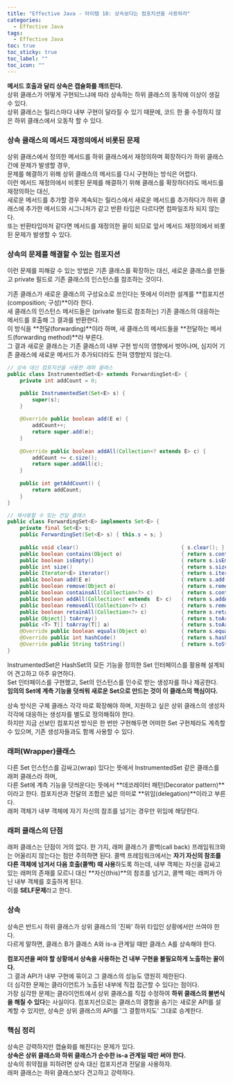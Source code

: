 ```yaml
---
title: "Effective Java - 아이템 18: 상속보다는 컴포지션을 사용하라"
categories:
  - Effective Java
tags:
  - Effective Java
toc: true
toc_sticky: true
toc_label: ""
toc_icon: ""
---
```


**메서드 호출과 달리 상속은 캡슐화를 깨뜨린다.**<br>
상위 클래스가 어떻게 구현되느냐에 따라 상속하는 하위 클래스의 동작에 이상이 생길 수 있다.<br>
상위 클래스는 릴리스마다 내부 구현이 달라질 수 있기 때문에, 코드 한 줄 수정하지 않은 하위 클래스에서 오동작 할 수 있다.<br>

### 상속 클래스의 메서드 재정의에서 비롯된 문제
상위 클래스에서 정의한 메서드를 하위 클래스에서 재정의하며 확장하다가 하위 클래스간에 문제가 발생할 경우,<br>
문제를 해결하기 위해 상위 클래스의 메서드를 다시 구현하는 방식은 어렵다.<br>
이런 메서드 재정의에서 비롯된 문제를 해결하기 위해 클래스를 확장하더라도 메서드를 재정의하는 대신,<br>
새로운 메서드를 추가할 경우 계속되는 릴리스에서 새로운 메서드를 추가하다가 하위 클래스에 추가한 메서드와 시그니처가 같고 반환 타입은 다르다면 컴파일조차 되지 않는다. <br>
또는 반환타입마저 같다면 메서드를 재정의한 꼴이 되므로 앞서 메서드 재정의에서 비롯된 문제가 발생할 수 있다.<br>

### 상속의 문제를 해결할 수 있는 컴포지션
이런 문제를 피해갈 수 있는 방법은 기존 클래스를 확장하는 대신, 새로운 클래스를 만들고 private 필드로 기존 클래스의 인스턴스를 참조하는 것이다.<br>

기존 클래스가 새로운 클래스의 구성요소로 쓰인다는 뜻에서 이러한 설계를 **컴포지션(composition; 구성)**이라 한다.<br>
새 클래스의 인스턴스 메서드들은 (private 필드로 참조하는) 기존 클래스의 대응하는 메서드를 호출해 그 결과를 반환한다.<br>
이 방식을 **전달(forwarding)**이라 하며, 새 클래스의 메서드들을 **전달하는 메서드(forwarding method)**라 부른다.<br>
그 결과 새로운 클래스는 기존 클래스의 내부 구현 방식의 영향에서 벗어나며, 심지어 기존 클래스에 새로운 메서드가 추가되더라도 전혀 영향받지 않는다.

```java
// 상속 대신 컴포지션을 사용한 래퍼 클래스
public class InstrumentedSet<E> extends ForwardingSet<E> {
    private int addCount = 0;

    public InstrumentedSet(Set<E> s) {
        super(s);
    }
    
    @Override public boolean add(E e) {
        addCount++;
        return super.add(e);
    }
    
    @Override public boolean addAll(Collection<? extends E> c) {
        addCount += c.size();
        return super.addAll(c);
    }
    
    public int getAddCount() {
        return addCount;
    }
}
```

```java
// 재사용할 수 있는 전달 클래스
public class ForwardingSet<E> implements Set<E> {
    private final Set<E> s;
    public ForwardingSet(Set<E> s) { this.s = s; }
    
    public void clear()                                 { s.clear(); }
    public boolean contains(Object o)                   { return s.contains(o); }
    public boolean isEmpty()                            { return s.isEmpty(); }
    public int size()                                   { return s.size(); }
    public Iterator<E> iterator()                       { return s.iterator(); }
    public boolean add(E e)                             { return s.add(e); }
    public boolean remove(Object o)                     { return s.remove(o); }
    public boolean containsAll(Collection<?> c)         { return s.containsAll(c); }
    public boolean addAll(Collection<? extends  E> c)   { return s.addAll(c); }
    public boolean removeAll(Collection<?> c)           { return s.removeAll(c); }
    public boolean retainAll(Collection<?> c)           { return s.retainAll(c); }
    public Object[] toArray()                           { return s.toArray(); }
    public <T> T[] toArray(T[] a)                       { return s.toArray(a); }
    @Override public boolean equals(Object o)           { return s.equals(o); }
    @Override public int hashCode()                     { return s.hashCode(); }
    @Override public String toString()                  { return s.toString(); }
}
```

InstrumentedSet은 HashSet의 모든 기능을 정의한 Set 인터페이스를 활용해 설계되어 견고하고 아주 유연하다.<br>
Set 인터페이스를 구현했고, Set의 인스턴스를 인수로 받는 생성자를 하나 제공한다.<br> 
**임의의 Set에 계측 기능을 덧씌워 새로운 Set으로 만드는 것이 이 클래스의 핵심이다.**<br>

상속 방식은 구체 클래스 각각 따로 확장해야 하며, 지원하고 싶은 상위 클래스의 생성자 각각에 대응하는 생성자를 별도로 정의해줘야 한다.<br> 
하지만 지금 선보인 컴포지션 방식은 한 번만 구현해두면 어떠한 Set 구현체라도 계측할 수 있으며, 기존 생성자들과도 함께 사용할 수 있다.<br>

### 래퍼(Wrapper)클래스
다른 Set 인스턴스를 감싸고(wrap) 있다는 뜻에서 InstrumentedSet 같은 클래스를 래퍼 클래스라 하며,<br> 
다른 Set에 계측 기능을 덧씌운다는 뜻에서 **데코레이터 패턴(Decorator pattern)**이라고 한다.
컴포지션과 전달의 조합은 넓은 의미로 **위임(delegation)**이라고 부른다.<br> 
래퍼 객체가 내부 객체에 자기 자신의 참조를 넘기는 경우만 위임에 해당한다.<br>

### 래퍼 클래스의 단점
래퍼 클래스는 단점이 거의 없다. 한 가지, 래퍼 클래스가 콜백(call back) 프레임워크와는 어울리지 않는다는 점만 주의하면 된다.
콜백 프레임워크에서는 **자기 자신의 참조를 다른 객체에 넘겨서 다음 호출(콜백) 때 사용**하도록 하는데, 
내부 객체는 자신을 감싸고 있는 래퍼의 존재를 모르니 대신 **자신(this)**의 참조를 넘기고, 콜백 때는 래퍼가 아닌 내부 객체를 호출하게 된다. <br>
이를 **SELF문제**라고 한다.<br>

### 상속
상속은 반드시 하위 클래스가 상위 클래스의 '진짜' 하위 타입인 상황에서만 쓰여야 한다.<br> 
다르게 말하면, 클래스 B가 클래스 A와 is-a 관계일 때만 클래스 A를 상속해야 한다.<br>

**컴포지션을 써야 할 상황에서 상속을 사용하는 건 내부 구현을 불필요하게 노출하는 꼴이다.**<br>
그 결과 API가 내부 구현에 묶이고 그 클래스의 성능도 영원히 제한된다. <br>
더 심각한 문제는 클라이언트가 노출된 내부에 직접 접근할 수 있다는 점이다.<br>
가장 심각한 문제는 클라이언트에서 상위 클래스를 직접 수정하여 **하위 클래스의 불변식을 해칠 수 있다**는 사실이다.
컴포지션으로는 클래스의 결함을 숨기는 새로운 API를 설계할 수 있지만, 상속은 상위 클래스의 API를 '그 결함까지도' 그대로 승계한다.

### 핵심 정리
상속은 강력하지만 캡슐화를 해친다는 문제가 있다.<br> 
**상속은 상위 클래스와 하위 클래스가 순수한 is-a 관계일 때만 써야 한다.**<br>
상속의 취약점을 피하려면 상속 대신 컴포지션과 전달을 사용하자.<br>
래퍼 클래스는 하위 클래스보다 견고하고 강력하다.<br>
